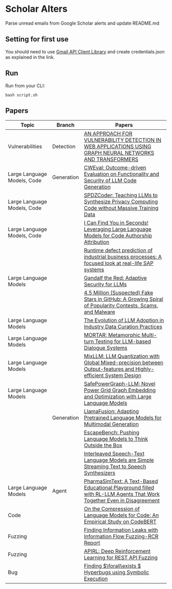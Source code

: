 # Scholar Alters
Parse unread emails from Google Scholar alerts and update README.md

## Setting for first use
You should need to use [Gmail API Client Library](https://developers.google.com/gmail/api/quickstart/python) and create
credentials.json as explained in the link.

## Run
Run from your CLI:
```
bash script.sh
```
## Papers

| Topic | Branch | Papers |
| --- | --- | --- |
| Vulnerabilities | Detection | [AN APPROACH FOR VULNERABILITY DETECTION IN WEB APPLICATIONS USING GRAPH NEURAL NETWORKS AND TRANSFORMERS](https://scholar.google.com/scholar_url?url=http://www.jatit.org/volumes/Vol103No1/22Vol103No1.pdf&hl=en&sa=X&d=16704110102140453212&ei=50KLZ_imHaSK6rQPk5_E-Qs&scisig=AFWwaeb8yxrQMxCG9eLNluuMO8ix&oi=scholaralrt&hist=apJ4fD8AAAAJ:11631047573362457156:AFWwaeYhbBKL65h4pzyKCNru3s-R&html=&pos=0&folt=rel) |
| Large Language Models, Code | Generation | [CWEval: Outcome-driven Evaluation on Functionality and Security of LLM Code Generation](https://scholar.google.com/scholar_url?url=https://arxiv.org/pdf/2501.08200&hl=en&sa=X&d=8409493462845509310&ei=50KLZ_imHaSK6rQPk5_E-Qs&scisig=AFWwaeYNUbdQA3okfSBWsDlga-K6&oi=scholaralrt&hist=apJ4fD8AAAAJ:11631047573362457156:AFWwaeYhbBKL65h4pzyKCNru3s-R&html=&pos=1&folt=rel) |
| Large Language Models, Code |  | [SPDZCoder: Teaching LLMs to Synthesize Privacy Computing Code without Massive Training Data](https://scholar.google.com/scholar_url?url=https://arxiv.org/pdf/2501.00363&hl=vi&sa=X&d=10036015975881814599&ei=50KLZ4j3G6zfy9YP4Nyr-QM&scisig=AFWwaeZH8XD4Gsf24bAxw_mPdBOW&oi=scholaralrt&hist=apJ4fD8AAAAJ:11355862984917483435:AFWwaeZvT_NNWQMu4_zZrEW644gW&html=&pos=0&folt=rel) |
| Large Language Models, Code |  | [I Can Find You in Seconds! Leveraging Large Language Models for Code Authorship Attribution](https://scholar.google.com/scholar_url?url=https://arxiv.org/pdf/2501.08165&hl=vi&sa=X&d=15786106623309071233&ei=50KLZ4j3G6zfy9YP4Nyr-QM&scisig=AFWwaeZrzz7qrCCo3i8a89Yddz_h&oi=scholaralrt&hist=apJ4fD8AAAAJ:11355862984917483435:AFWwaeZvT_NNWQMu4_zZrEW644gW&html=&pos=1&folt=rel) |
|  |  | [Runtime defect prediction of industrial business processes: A focused look at real-life SAP systems](https://scholar.google.com/scholar_url?url=https://www.sciencedirect.com/science/article/pii/S0164121224003509&hl=vi&sa=X&d=9864579506867969634&ei=50KLZ4j3G6zfy9YP4Nyr-QM&scisig=AFWwaeZzp-pbjuOQshVingGChNvo&oi=scholaralrt&hist=apJ4fD8AAAAJ:11355862984917483435:AFWwaeZvT_NNWQMu4_zZrEW644gW&html=&pos=2&folt=rel) |
| Large Language Models |  | [Gandalf the Red: Adaptive Security for LLMs](https://scholar.google.com/scholar_url?url=https://arxiv.org/pdf/2501.07927&hl=en&sa=X&d=3830883525245586399&ei=50KLZ7DDE6Hfy9YPq-HH2AY&scisig=AFWwaeapfm2l1_igCuhxwlp8CES-&oi=scholaralrt&hist=apJ4fD8AAAAJ:4513401344136555010:AFWwaea8pA4W9ESmXpw9yvMxc7-7&html=&pos=0&folt=rel) |
|  |  | [4.5 Million (Suspected) Fake Stars in GitHub: A Growing Spiral of Popularity Contests, Scams, and Malware](https://scholar.google.com/scholar_url?url=https://arxiv.org/pdf/2412.13459&hl=en&sa=X&d=12618539497241447828&ei=50KLZ7DDE6Hfy9YPq-HH2AY&scisig=AFWwaeYLY7GmID0pUIVSYRCOJRPl&oi=scholaralrt&hist=apJ4fD8AAAAJ:4513401344136555010:AFWwaea8pA4W9ESmXpw9yvMxc7-7&html=&pos=1&folt=rel) |
| Large Language Models |  | [The Evolution of LLM Adoption in Industry Data Curation Practices](https://scholar.google.com/scholar_url?url=https://arxiv.org/pdf/2412.16089&hl=en&sa=X&d=3573384056100756305&ei=50KLZ7DDE6Hfy9YPq-HH2AY&scisig=AFWwaebFemZWQTBvVT99_A-t4XuN&oi=scholaralrt&hist=apJ4fD8AAAAJ:4513401344136555010:AFWwaea8pA4W9ESmXpw9yvMxc7-7&html=&pos=2&folt=rel) |
| Large Language Models |  | [MORTAR: Metamorphic Multi-turn Testing for LLM-based Dialogue Systems](https://scholar.google.com/scholar_url?url=https://arxiv.org/pdf/2412.15557&hl=en&sa=X&d=5029035278932680060&ei=50KLZ7DDE6Hfy9YPq-HH2AY&scisig=AFWwaeZqDCVllt1PI_qR96S1k9Pc&oi=scholaralrt&hist=apJ4fD8AAAAJ:4513401344136555010:AFWwaea8pA4W9ESmXpw9yvMxc7-7&html=&pos=3&folt=rel) |
| Large Language Models |  | [MixLLM: LLM Quantization with Global Mixed-precision between Output-features and Highly-efficient System Design](https://scholar.google.com/scholar_url?url=https://arxiv.org/pdf/2412.14590&hl=en&sa=X&d=14559844850129713522&ei=50KLZ7DDE6Hfy9YPq-HH2AY&scisig=AFWwaeZW6kbQbWMIOz1yTOCxx0CB&oi=scholaralrt&hist=apJ4fD8AAAAJ:4513401344136555010:AFWwaea8pA4W9ESmXpw9yvMxc7-7&html=&pos=5&folt=rel) |
| Large Language Models |  | [SafePowerGraph-LLM: Novel Power Grid Graph Embedding and Optimization with Large Language Models](https://scholar.google.com/scholar_url?url=https://arxiv.org/pdf/2501.07639&hl=en&sa=X&d=163561039576665138&ei=50KLZ7DDE6Hfy9YPq-HH2AY&scisig=AFWwaebkWvyi7uRLaGHWtfoRCwmP&oi=scholaralrt&hist=apJ4fD8AAAAJ:4513401344136555010:AFWwaea8pA4W9ESmXpw9yvMxc7-7&html=&pos=6&folt=rel) |
|  | Generation | [LlamaFusion: Adapting Pretrained Language Models for Multimodal Generation](https://scholar.google.com/scholar_url?url=https://arxiv.org/pdf/2412.15188&hl=en&sa=X&d=7157998484699194520&ei=50KLZ7DDE6Hfy9YPq-HH2AY&scisig=AFWwaeZYLo-DEGGZhPv7fuAq_kE8&oi=scholaralrt&hist=apJ4fD8AAAAJ:4513401344136555010:AFWwaea8pA4W9ESmXpw9yvMxc7-7&html=&pos=7&folt=rel) |
|  |  | [EscapeBench: Pushing Language Models to Think Outside the Box](https://scholar.google.com/scholar_url?url=https://arxiv.org/pdf/2412.13549&hl=en&sa=X&d=7361547250464059343&ei=50KLZ7DDE6Hfy9YPq-HH2AY&scisig=AFWwaebe1AubjCX7wF-aV1xk_crG&oi=scholaralrt&hist=apJ4fD8AAAAJ:4513401344136555010:AFWwaea8pA4W9ESmXpw9yvMxc7-7&html=&pos=8&folt=rel) |
|  |  | [Interleaved Speech-Text Language Models are Simple Streaming Text to Speech Synthesizers](https://scholar.google.com/scholar_url?url=https://arxiv.org/pdf/2412.16102&hl=en&sa=X&d=17917499859869913852&ei=50KLZ7DDE6Hfy9YPq-HH2AY&scisig=AFWwaebzb7DYy_fLg46LzbsAF2bJ&oi=scholaralrt&hist=apJ4fD8AAAAJ:4513401344136555010:AFWwaea8pA4W9ESmXpw9yvMxc7-7&html=&pos=9&folt=rel) |
| Large Language Models | Agent | [PharmaSimText: A Text-Based Educational Playground filled with RL-LLM Agents That Work Together Even in Disagreement](https://scholar.google.com/scholar_url?url=https://jedm.educationaldatamining.org/index.php/JEDM/article/view/836&hl=en&sa=X&d=8729179939162642089&ei=50KLZ9X5FLPay9YP2obSmQ4&scisig=AFWwaeb--FNn644Hobd1UXVhr162&oi=scholaralrt&hist=apJ4fD8AAAAJ:5778505219825515303:AFWwaeaDDOggOneW-z6K3HLjAzuP&html=&pos=0&folt=cit) |
| Code |  | [On the Compression of Language Models for Code: An Empirical Study on CodeBERT](https://scholar.google.com/scholar_url?url=https://arxiv.org/pdf/2412.13737&hl=en&sa=X&d=7982387856757546843&ei=50KLZ7bHIdmy6rQPor3xqAE&scisig=AFWwaebdBJGprADki0WhJaq8d6h3&oi=scholaralrt&hist=apJ4fD8AAAAJ:16488056128958629805:AFWwaeZVy5biUXZBZUZeh3-Oz0_I&html=&pos=0&folt=rel) |
| Fuzzing |  | [Finding Information Leaks with Information Flow Fuzzing-RCR Report](https://scholar.google.com/scholar_url?url=https://dl.acm.org/doi/pdf/10.1145/3711905&hl=en&sa=X&d=17046887438082034727&ei=50KLZ-bhF6Oh6rQP5ePXuAc&scisig=AFWwaebtsOHy61RvqMkZfOOxctau&oi=scholaralrt&hist=apJ4fD8AAAAJ:8900472388513427833:AFWwaeZM7Y6I9R2ROVLnk31jdyVz&html=&pos=0&folt=rel) |
| Fuzzing |  | [APIRL: Deep Reinforcement Learning for REST API Fuzzing](https://scholar.google.com/scholar_url?url=https://arxiv.org/pdf/2412.15991&hl=en&sa=X&d=8148127960722977875&ei=50KLZ-bhF6Oh6rQP5ePXuAc&scisig=AFWwaebEij17ozKqbypnfcwxrnM4&oi=scholaralrt&hist=apJ4fD8AAAAJ:8900472388513427833:AFWwaeZM7Y6I9R2ROVLnk31jdyVz&html=&pos=2&folt=rel) |
| Bug |  | [Finding $\forall\exists $ Hyperbugs using Symbolic Execution](https://scholar.google.com/scholar_url?url=https://arxiv.org/pdf/2501.07918&hl=vi&sa=X&d=719407381507928613&ei=50KLZ7iIILHcy9YP2ruW0QI&scisig=AFWwaeZ7YI9ZKLrZXQ_CJZxkh3Tc&oi=scholaralrt&hist=apJ4fD8AAAAJ:16065687014273664109:AFWwaeYpvD7V4gPm0ywHhNT6YvSk&html=&pos=0&folt=rel) |
